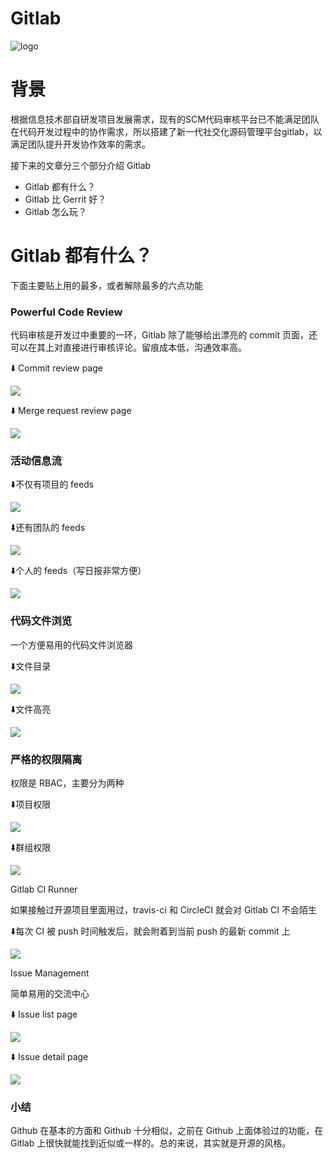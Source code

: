 # Gitlab 

![logo](https://d2mxuefqeaa7sj.cloudfront.net/s_794FAEFB0B2845A072FAC4002EE4E459C17D9F497F3D1C6FA2D2CEA5A9DC0909_1467961424127_file.png)

# 背景

根据信息技术部自研发项目发展需求，现有的SCM代码审核平台已不能满足团队在代码开发过程中的协作需求，所以搭建了新一代社交化源码管理平台gitlab，以满足团队提升开发协作效率的需求。

接下来的文章分三个部分介绍 Gitlab

- Gitlab 都有什么？
- Gitlab 比 Gerrit 好？
- Gitlab 怎么玩？


# Gitlab 都有什么？

下面主要贴上用的最多，或者解除最多的六点功能


### Powerful Code Review

代码审核是开发过中重要的一环，Gitlab 除了能够给出漂亮的 commit 页面，还可以在其上对直接进行审核评论。留痕成本低，沟通效率高。

⬇️ Commit review page

![](https://d2mxuefqeaa7sj.cloudfront.net/s_794FAEFB0B2845A072FAC4002EE4E459C17D9F497F3D1C6FA2D2CEA5A9DC0909_1467961637759_+2016-07-08+150633.jpg)


⬇️ Merge request review page

![](https://d2mxuefqeaa7sj.cloudfront.net/s_794FAEFB0B2845A072FAC4002EE4E459C17D9F497F3D1C6FA2D2CEA5A9DC0909_1468909454931_file.png)



### 活动信息流

⬇️不仅有项目的 feeds

![](https://d2mxuefqeaa7sj.cloudfront.net/s_794FAEFB0B2845A072FAC4002EE4E459C17D9F497F3D1C6FA2D2CEA5A9DC0909_1468909898794_file.png)


⬇️还有团队的 feeds

![](https://d2mxuefqeaa7sj.cloudfront.net/s_794FAEFB0B2845A072FAC4002EE4E459C17D9F497F3D1C6FA2D2CEA5A9DC0909_1468909811836_file.png)


⬇️个人的 feeds（写日报非常方便）

![](https://d2mxuefqeaa7sj.cloudfront.net/s_794FAEFB0B2845A072FAC4002EE4E459C17D9F497F3D1C6FA2D2CEA5A9DC0909_1468909857108_file.png)



### 代码文件浏览

一个方便易用的代码文件浏览器

⬇️文件目录

![](https://d2mxuefqeaa7sj.cloudfront.net/s_794FAEFB0B2845A072FAC4002EE4E459C17D9F497F3D1C6FA2D2CEA5A9DC0909_1468908828688_+2016-07-19+141220.jpg)


⬇️文件高亮

![](https://d2mxuefqeaa7sj.cloudfront.net/s_794FAEFB0B2845A072FAC4002EE4E459C17D9F497F3D1C6FA2D2CEA5A9DC0909_1468908857833_+2016-07-19+141401.jpg)



### 严格的权限隔离

权限是 RBAC，主要分为两种

⬇️项目权限

![](https://d2mxuefqeaa7sj.cloudfront.net/s_794FAEFB0B2845A072FAC4002EE4E459C17D9F497F3D1C6FA2D2CEA5A9DC0909_1468908990554_file.png)


⬇️群组权限

![](https://d2mxuefqeaa7sj.cloudfront.net/s_794FAEFB0B2845A072FAC4002EE4E459C17D9F497F3D1C6FA2D2CEA5A9DC0909_1468909028011_file.png)



Gitlab CI Runner

如果接触过开源项目里面用过，travis-ci 和 CircleCI 就会对 Gitlab CI 不会陌生

⬇️每次 CI 被 push 时间触发后，就会附着到当前 push 的最新 commit 上

![](https://d2mxuefqeaa7sj.cloudfront.net/s_794FAEFB0B2845A072FAC4002EE4E459C17D9F497F3D1C6FA2D2CEA5A9DC0909_1468909245294_file.png)



Issue Management

简单易用的交流中心

⬇️ Issue list page

![](https://d2mxuefqeaa7sj.cloudfront.net/s_794FAEFB0B2845A072FAC4002EE4E459C17D9F497F3D1C6FA2D2CEA5A9DC0909_1468909554273_file.png)


⬇️ Issue detail page

![](https://d2mxuefqeaa7sj.cloudfront.net/s_794FAEFB0B2845A072FAC4002EE4E459C17D9F497F3D1C6FA2D2CEA5A9DC0909_1468909645356_file.png)



### 小结

Github 在基本的方面和 Github 十分相似，之前在 Github 上面体验过的功能，在 Gitlab 上很快就能找到近似或一样的。总的来说，其实就是开源的风格。
